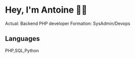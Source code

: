 # Hey, I'm Antoine 👋🏻

Actual: Backend PHP developer
Formation: SysAdmin/Devops

## Languages

PHP,SQL,Python
